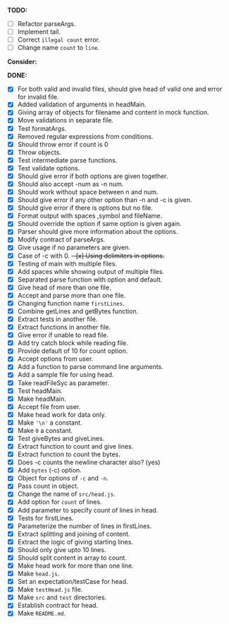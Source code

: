 **TODO:**

- [ ] Refactor parseArgs.
- [ ] Implement tail.
- [ ] Correct `illegal count` error.
- [ ] Change name `count` to `line`.

**Consider:**


**DONE:**

- [x] For both valid and invalid files, should give head of valid one and error for invalid file.
- [x] Added validation of arguments in headMain.
- [x] Giving array of objects for filename and content in mock function.
- [x] Move validations in separate file.
- [x] Test formatArgs.
- [x] Removed regular expressions from conditions.
- [x] Should throw error if count is 0
- [x] Throw objects.
- [x] Test intermediate parse functions.
- [x] Test validate options.
- [x] Should give error if both options are given together.
- [x] Should also accept -num as -n num.
- [x] Should work without space between n and num.
- [x] Should give error if any other option than -n and -c is given.
- [x] Should give error if there is options but no file.
- [x] Format output with spaces ,symbol and fileName.
- [x] Should override the option if same option is given again.
- [x] Parser should give more information about the options.
- [x] Modify contract of parseArgs.
- [x] Give usage if no parameters are given.
- [x] Case of -c with 0.
~~- [x] Using delimiters in options.~~
- [x] Testing of main with multiple files.
- [x] Add spaces while showing output of multiple files.
- [x] Separated parse function with option and default.
- [x] Give head of more than one file. 
- [x] Accept and parse more than one file.
- [x] Changing function name `firstLines`.
- [x] Combine getLines and getBytes function.
- [x] Extract tests in another file.
- [x] Extract functions in another file.
- [x] Give error if unable to read file.
- [x] Add try catch block while reading file.
- [x] Provide default of 10 for count option.
- [x] Accept options from user.
- [x] Add a function to parse command line arguments.
- [x] Add a sample file for using head.
- [x] Take readFileSyc as parameter.
- [x] Test headMain.
- [x] Make headMain.
- [x] Accept file from user.
- [x] Make head work for data only.
- [x] Make `'\n'` a constant.
- [x] Make `0` a constant.
- [x] Test giveBytes and giveLines.
- [x] Extract function to count and give lines.
- [x] Extract function to count the bytes.
- [x] Does -c counts the newline character also? (yes)
- [x] Add `bytes` (-c) option.
- [x] Object for options of `-c` and `-n`.
- [x] Pass count in object.
- [x] Change the name of `src/head.js`.
- [x] Add option for `count` of lines.
- [x] Add parameter to specify count of lines in head.
- [x] Tests for firstLines.
- [x] Parameterize the number of lines in firstLines. 
- [x] Extract splitting and joining of content.
- [x] Extract the logic of giving starting lines.
- [x] Should only give upto 10 lines.
- [x] Should split content in array to count.
- [x] Make head work for more than one line.
- [x] Make `head.js`.
- [x] Set an expectation/testCase for head.
- [x] Make `testHead.js` file.
- [x] Make `src` and `test` directories.
- [x] Establish contract for head.
- [x] Make `README.md`.